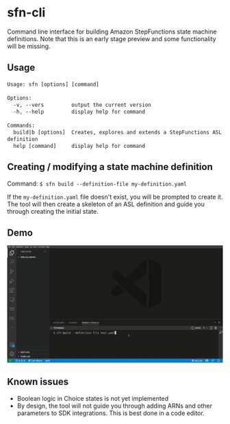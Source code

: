# sfn-cli

Command line interface for building Amazon StepFunctions state machine definitions. Note that this is an early stage preview and some functionality will be missing.

## Usage
```
Usage: sfn [options] [command]

Options:
  -v, --vers         output the current version
  -h, --help         display help for command

Commands:
  build|b [options]  Creates, explores and extends a StepFunctions ASL definition
  help [command]     display help for command
```

## Creating / modifying a state machine definition

Command: `$ sfn build --definition-file my-definition.yaml`

If the `my-definition.yaml` file doesn't exist, you will be prompted to create it. The tool will then create a skeleton of an ASL definition and guide you through creating the initial state.

## Demo

![demo](./images/demo.gif)

## Known issues
* Boolean logic in Choice states is not yet implemented
* By design, the tool will not guide you through adding ARNs and other parameters to SDK integrations. This is best done in a code editor.